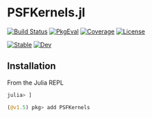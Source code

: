 # PSFKernels.jl

[![Build Status](https://github.com/juliaastro/PSFKernels.jl/workflows/CI/badge.svg)](https://github.com/juliaastro/PSFKernels.jl/actions)
[![PkgEval](https://juliaci.github.io/NanosoldierReports/pkgeval_badges/P/PSFKernels.svg)](https://juliaci.github.io/NanosoldierReports/pkgeval_badges/report.html)
[![Coverage](https://codecov.io/gh/juliaastro/PSFKernels.jl/branch/master/graph/badge.svg?branch=master)](https://codecov.io/gh/juliaastro/PSFKernels.jl)
[![License](https://img.shields.io/badge/License-MIT-yellow.svg)](https://opensource.org/licenses/MIT)

[![Stable](https://img.shields.io/badge/docs-stable-blue.svg)](https://juliaastro.github.io/PSFKernels.jl/stable)
[![Dev](https://img.shields.io/badge/docs-dev-blue.svg)](https://juliaastro.github.io/PSFKernels.jl/dev)

## Installation

From the Julia REPL

```julia
julia> ]

(@v1.5) pkg> add PSFKernels
```
